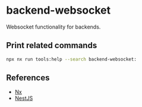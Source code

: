 # backend-websocket

Websocket functionality for backends.

## Print related commands

```bash
npx nx run tools:help --search backend-websocket:
```

## References

- [Nx](https://nx.dev)
- [NestJS](https://nestjs.com)
